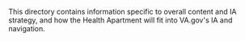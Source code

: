This directory contains information specific to overall content and IA strategy, and how the Health Apartment will fit into VA.gov's IA and navigation.
